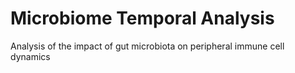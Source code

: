 # Microbiome Temporal Analysis
Analysis of the impact of gut microbiota on peripheral immune cell dynamics
